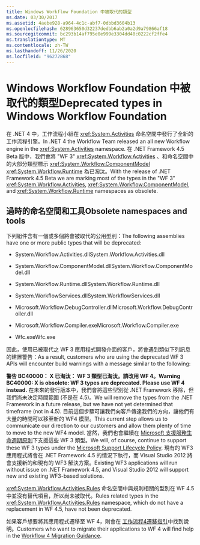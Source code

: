 ```yaml
---
title: Windows Workflow Foundation 中被取代的類型
ms.date: 03/30/2017
ms.assetid: 4aebe928-a964-4c1c-abf7-0dbbd3604b13
ms.openlocfilehash: 628963650d32237dedbb6ab2a0a2d9a79866af18
ms.sourcegitcommit: bc293b14af795e0e999e3304dd40c0222cf2ffe4
ms.translationtype: MT
ms.contentlocale: zh-TW
ms.lasthandoff: 11/26/2020
ms.locfileid: "96272868"
---
```

# <a name="deprecated-types-in-windows-workflow-foundation"></a><span data-ttu-id="75f7e-102">Windows Workflow Foundation 中被取代的類型</span><span class="sxs-lookup"><span data-stu-id="75f7e-102">Deprecated types in Windows Workflow Foundation</span></span>

<span data-ttu-id="75f7e-103">在 .NET 4 中，工作流程小組在 <xref:System.Activities> 命名空間中發行了全新的工作流程引擎。</span><span class="sxs-lookup"><span data-stu-id="75f7e-103">In .NET 4 the Workflow Team released an all new Workflow engine in the <xref:System.Activities> namespace.</span></span> <span data-ttu-id="75f7e-104">在 .NET Framework 4.5 Beta 版中，我們會將 "WF 3" <xref:System.Workflow.Activities> 、和命名空間中的大部分類型標示 <xref:System.Workflow.ComponentModel>  <xref:System.Workflow.Runtime> 為已淘汰。</span><span class="sxs-lookup"><span data-stu-id="75f7e-104">With the release of .NET Framework 4.5 Beta we are marking most of the types in the "WF 3" <xref:System.Workflow.Activities>, <xref:System.Workflow.ComponentModel>, and  <xref:System.Workflow.Runtime> namespaces as obsolete.</span></span>

## <a name="obsolete-namespaces-and-tools"></a><span data-ttu-id="75f7e-105">過時的命名空間和工具</span><span class="sxs-lookup"><span data-stu-id="75f7e-105">Obsolete namespaces and tools</span></span>

 <span data-ttu-id="75f7e-106">下列組件含有一個或多個將會被取代的公用型別：</span><span class="sxs-lookup"><span data-stu-id="75f7e-106">The following assemblies have one or more public types that will be deprecated:</span></span>

- <span data-ttu-id="75f7e-107">System.Workflow.Activities.dll</span><span class="sxs-lookup"><span data-stu-id="75f7e-107">System.Workflow.Activities.dll</span></span>

- <span data-ttu-id="75f7e-108">System.Workflow.ComponentModel.dll</span><span class="sxs-lookup"><span data-stu-id="75f7e-108">System.Workflow.ComponentModel.dll</span></span>

- <span data-ttu-id="75f7e-109">System.Workflow.Runtime.dll</span><span class="sxs-lookup"><span data-stu-id="75f7e-109">System.Workflow.Runtime.dll</span></span>

- <span data-ttu-id="75f7e-110">System.WorkflowServices.dll</span><span class="sxs-lookup"><span data-stu-id="75f7e-110">System.WorkflowServices.dll</span></span>

- <span data-ttu-id="75f7e-111">Microsoft.Workflow.DebugController.dll</span><span class="sxs-lookup"><span data-stu-id="75f7e-111">Microsoft.Workflow.DebugController.dll</span></span>

- <span data-ttu-id="75f7e-112">Microsoft.Workflow.Compiler.exe</span><span class="sxs-lookup"><span data-stu-id="75f7e-112">Microsoft.Workflow.Compiler.exe</span></span>

- <span data-ttu-id="75f7e-113">Wfc.exe</span><span class="sxs-lookup"><span data-stu-id="75f7e-113">Wfc.exe</span></span>

 <span data-ttu-id="75f7e-114">因此，使用已被取代之 WF 3 應用程式開發介面的客戶，將會遇到類似下列訊息的建置警告：</span><span class="sxs-lookup"><span data-stu-id="75f7e-114">As a result, customers who are using the deprecated WF 3 APIs will encounter build warnings with a message similar to the following:</span></span>

 <span data-ttu-id="75f7e-115">**警告 BC40000： X 已淘汰： WF 3 類型已淘汰。請改用 WF 4。**</span><span class="sxs-lookup"><span data-stu-id="75f7e-115">**Warning BC40000: X is obsolete: WF 3 types are deprecated. Please use WF 4 instead.**</span></span> <span data-ttu-id="75f7e-116">在未來的發行版本中，我們會將這些型別從 .NET Framework 移除，但我們尚未決定時間範圍 (不是在 4.5)。</span><span class="sxs-lookup"><span data-stu-id="75f7e-116">We will remove the types from the .NET Framework in a future release, but we have not yet determined that timeframe (not in 4.5).</span></span> <span data-ttu-id="75f7e-117">目前這個步驟可讓我們向客戶傳達我們的方向，讓他們有大量的時間可以移至新的 WF4 模型。</span><span class="sxs-lookup"><span data-stu-id="75f7e-117">This current step allows us to communicate our direction to our customers and allow them plenty of time to move to the new WF4 model.</span></span> <span data-ttu-id="75f7e-118">當然，我們也會繼續在 [Microsoft 支援服務生命週期原則](/lifecycle/)下支援這些 WF 3 類型。</span><span class="sxs-lookup"><span data-stu-id="75f7e-118">We will, of course, continue to support these WF 3 types under the [Microsoft Support Lifecycle Policy](/lifecycle/).</span></span> <span data-ttu-id="75f7e-119">現有的 WF3 應用程式將會在 .NET Framework 4.5 的情況下執行，而 Visual Studio 2012 將會支援新的和現有的 WF3 解決方案。</span><span class="sxs-lookup"><span data-stu-id="75f7e-119">Existing WF3 applications will run without issue on .NET Framework 4.5, and Visual Studio 2012 will support new and existing WF3-based solutions.</span></span>

 <span data-ttu-id="75f7e-120"><xref:System.Workflow.Activities.Rules> 命名空間中與規則相關的型別在 WF 4.5 中並沒有替代項目，所以尚未被取代。</span><span class="sxs-lookup"><span data-stu-id="75f7e-120">Rules related types in the <xref:System.Workflow.Activities.Rules> namespace, which do not have a replacement in WF 4.5, have not been deprecated.</span></span>

 <span data-ttu-id="75f7e-121">如果客戶想要將其應用程式遷移至 WF 4，則會在 [工作流程4遷移指引](migration-guidance.md)中找到說明。</span><span class="sxs-lookup"><span data-stu-id="75f7e-121">Customers who want to migrate their applications to WF 4 will find help in the [Workflow 4 Migration Guidance](migration-guidance.md).</span></span>
